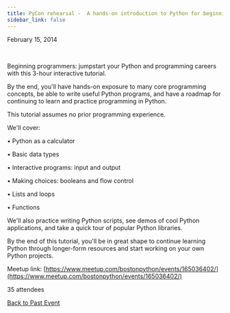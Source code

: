 ```yaml
---
title: PyCon rehearsal -  A hands-on introduction to Python for beginning programmers
sidebar_link: false
---
```


February 15, 2014


   

Beginning programmers: jumpstart your Python and programming careers with this 3-hour interactive tutorial.

By the end, you'll have hands-on exposure to many core programming concepts, be able to write useful Python programs, and have a roadmap for continuing to learn and practice programming in Python.

This tutorial assumes no prior programming experience.

We'll cover:

• Python as a calculator

• Basic data types

• Interactive programs: input and output

• Making choices: booleans and flow control

• Lists and loops

• Functions

We'll also practice writing Python scripts, see demos of cool Python applications, and take a quick tour of popular Python libraries.

By the end of this tutorial, you'll be in great shape to continue learning Python through longer-form resources and start working on your own Python projects.


Meetup link: [https://www.meetup.com/bostonpython/events/165036402/](https://www.meetup.com/bostonpython/events/165036402/)

35 attendees

[Back to Past Event](past-events.md)